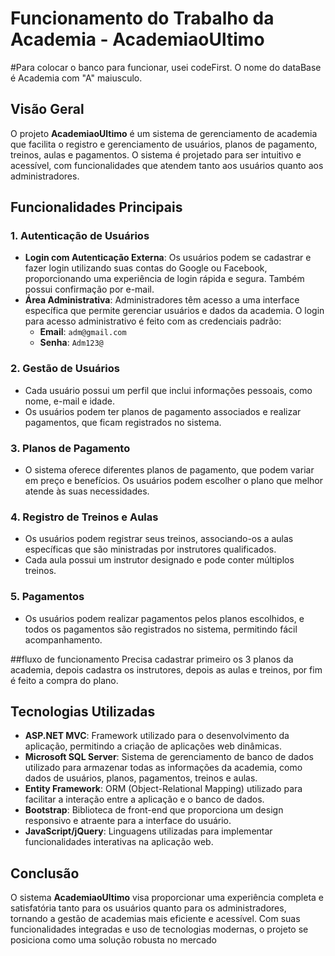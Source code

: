 
# Funcionamento do Trabalho da Academia - AcademiaoUltimo

#Para colocar o banco para funcionar, usei codeFirst. O nome do dataBase é Academia com "A" maiusculo. 

## Visão Geral
O projeto **AcademiaoUltimo** é um sistema de gerenciamento de academia que facilita o registro e gerenciamento de usuários, planos de pagamento, treinos, aulas e pagamentos. O sistema é projetado para ser intuitivo e acessível, com funcionalidades que atendem tanto aos usuários quanto aos administradores.

## Funcionalidades Principais

### 1. Autenticação de Usuários
- **Login com Autenticação Externa**: Os usuários podem se cadastrar e fazer login utilizando suas contas do Google ou Facebook, proporcionando uma experiência de login rápida e segura. Também possui confirmação por e-mail.
- **Área Administrativa**: Administradores têm acesso a uma interface específica que permite gerenciar usuários e dados da academia. O login para acesso administrativo é feito com as credenciais padrão:
  - **Email**: `adm@gmail.com`
  - **Senha**: `Adm123@`

### 2. Gestão de Usuários
- Cada usuário possui um perfil que inclui informações pessoais, como nome, e-mail e idade.
- Os usuários podem ter planos de pagamento associados e realizar pagamentos, que ficam registrados no sistema.

### 3. Planos de Pagamento
- O sistema oferece diferentes planos de pagamento, que podem variar em preço e benefícios. Os usuários podem escolher o plano que melhor atende às suas necessidades.

### 4. Registro de Treinos e Aulas
- Os usuários podem registrar seus treinos, associando-os a aulas específicas que são ministradas por instrutores qualificados.
- Cada aula possui um instrutor designado e pode conter múltiplos treinos.

### 5. Pagamentos
- Os usuários podem realizar pagamentos pelos planos escolhidos, e todos os pagamentos são registrados no sistema, permitindo fácil acompanhamento.

##fluxo de funcionamento
Precisa cadastrar primeiro os 3 planos da academia, depois cadastra os instrutores, depois as aulas e treinos, por fim é feito a compra do plano.

## Tecnologias Utilizadas
- **ASP.NET MVC**: Framework utilizado para o desenvolvimento da aplicação, permitindo a criação de aplicações web dinâmicas.
- **Microsoft SQL Server**: Sistema de gerenciamento de banco de dados utilizado para armazenar todas as informações da academia, como dados de usuários, planos, pagamentos, treinos e aulas.
- **Entity Framework**: ORM (Object-Relational Mapping) utilizado para facilitar a interação entre a aplicação e o banco de dados.
- **Bootstrap**: Biblioteca de front-end que proporciona um design responsivo e atraente para a interface do usuário.
- **JavaScript/jQuery**: Linguagens utilizadas para implementar funcionalidades interativas na aplicação web.

## Conclusão
O sistema **AcademiaoUltimo** visa proporcionar uma experiência completa e satisfatória tanto para os usuários quanto para os administradores, tornando a gestão de academias mais eficiente e acessível. Com suas funcionalidades integradas e uso de tecnologias modernas, o projeto se posiciona como uma solução robusta no mercado 



